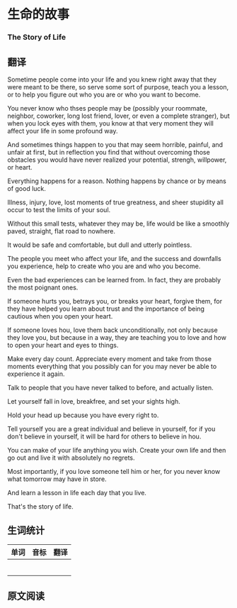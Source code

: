 # 生命的故事
### The Story of Life

## 翻译
Sometime people come into your life and you knew right away that they were meant to be there, so serve some sort of purpose, teach you a lesson, or to help you figure out who you are or who you want to become.

You never know who thses people may be (possibly your roommate, neighbor, coworker, long lost friend, lover, or even a complete stranger), but when you lock eyes with them, you know at that very moment they will affect your life in some profound way.

And sometimes things happen to you that may seem horrible, painful, and unfair at first, but in reflection you find that without overcoming those obstacles you would have never realized your potential, strengh, willpower, or heart.

Everything happens for a reason. Nothing happens by chance or by means of good luck.

Illness, injury, love, lost moments of true greatness, and sheer stupidity all occur to test the limits of your soul.

Without this small tests, whatever they may be, life would be like a smoothly paved, straight, flat road to nowhere.

It would be safe and comfortable, but dull and utterly pointless.

The people you meet who affect your life, and the success and downfalls you experience, help to create who you are and who you become.

Even the bad experiences can be learned from. In fact, they are probably the most poignant ones.

If someone hurts you, betrays you, or breaks your heart, forgive them, for they have helped you learn about trust and the importance of being cautious when you open your heart.

If someone loves hou, love them back unconditionally, not only because they love you, but because in a way, they are teaching you to love and how to open your heart and eyes to things.

Make every day count. Appreciate every moment and take from those moments everything that you possibly can for you may never be able to experience it again.

Talk to people that you have never talked to before, and actually listen.

Let yourself fall in love, breakfree, and set your sights high.

Hold your head up because you have every right to.

Tell yourself you are a great individual and believe in yourself, for if you don't believe in yourself, it will be hard for others to believe in hou.

You can make of your life anything you wish. Create your own life and then go out and live it with absolutely no regrets.

Most importantly, if you love someone tell him or her, for you never know what tomorrow may have in store.

And learn a lesson in life each day that you live.

That's the story of life.

## 生词统计
| 单词 | 音标 | 翻译 |
|-|-|-|
|  |  |  |
|  |  |  |
|  |  |  |
|  |  |  |
|  |  |  |
|  |  |  |


## 原文阅读


<src-rtyAudio :src="'https://rtyxmd.gitee.io/rtyresources2019/2019-November/The%20Story%20of%20LIfe.mp3'"></src-rtyAudio>